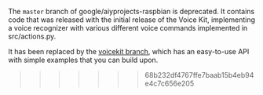 The `master` branch of google/aiyprojects-raspbian is deprecated.
It contains code that was released with the initial release of the Voice Kit, implementing a voice recognizer with various different voice commands implemented in src/actions.py.

It has been replaced by the [voicekit branch](https://github.com/google/aiyprojects-raspbian/tree/voicekit), which has an easy-to-use API with simple examples that you can build upon.
>>>>>>> 68b232df4767ffe7baab15b4eb94e4c7c656e205
